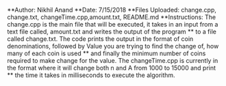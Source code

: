 **Author: Nikhil Anand
**Date: 7/15/2018
**Files Uploaded: change.cpp, change.txt, changeTime.cpp,amount.txt, README.md
**Instructions: The change.cpp is the main file that will be executed, it takes in an input from a text file called, amount.txt and writes the output of the program
** to a file called change.txt. The code prints the output in the format of coin denominations, followed by Value you are trying to find the change of, how many of each coin is used
** and finally the minimum number of coins required to make change for the value. The changeTime.cpp is currently in the format where it will change both n and A from 1000 to 15000 and print ** the time it takes in milliseconds to execute the algorithm.
